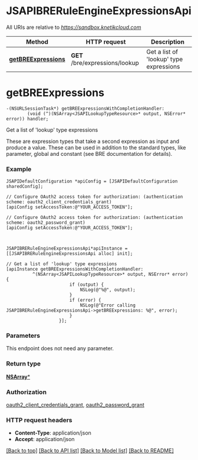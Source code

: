 # JSAPIBRERuleEngineExpressionsApi

All URIs are relative to *https://sandbox.knetikcloud.com*

Method | HTTP request | Description
------------- | ------------- | -------------
[**getBREExpressions**](JSAPIBRERuleEngineExpressionsApi.md#getbreexpressions) | **GET** /bre/expressions/lookup | Get a list of &#39;lookup&#39; type expressions


# **getBREExpressions**
```objc
-(NSURLSessionTask*) getBREExpressionsWithCompletionHandler: 
        (void (^)(NSArray<JSAPILookupTypeResource>* output, NSError* error)) handler;
```

Get a list of 'lookup' type expressions

These are expression types that take a second expression as input and produce a value. These can be used in addition to the standard types, like parameter, global and constant (see BRE documentation for details).

### Example 
```objc
JSAPIDefaultConfiguration *apiConfig = [JSAPIDefaultConfiguration sharedConfig];

// Configure OAuth2 access token for authorization: (authentication scheme: oauth2_client_credentials_grant)
[apiConfig setAccessToken:@"YOUR_ACCESS_TOKEN"];

// Configure OAuth2 access token for authorization: (authentication scheme: oauth2_password_grant)
[apiConfig setAccessToken:@"YOUR_ACCESS_TOKEN"];



JSAPIBRERuleEngineExpressionsApi*apiInstance = [[JSAPIBRERuleEngineExpressionsApi alloc] init];

// Get a list of 'lookup' type expressions
[apiInstance getBREExpressionsWithCompletionHandler: 
          ^(NSArray<JSAPILookupTypeResource>* output, NSError* error) {
                        if (output) {
                            NSLog(@"%@", output);
                        }
                        if (error) {
                            NSLog(@"Error calling JSAPIBRERuleEngineExpressionsApi->getBREExpressions: %@", error);
                        }
                    }];
```

### Parameters
This endpoint does not need any parameter.

### Return type

[**NSArray<JSAPILookupTypeResource>***](JSAPILookupTypeResource.md)

### Authorization

[oauth2_client_credentials_grant](../README.md#oauth2_client_credentials_grant), [oauth2_password_grant](../README.md#oauth2_password_grant)

### HTTP request headers

 - **Content-Type**: application/json
 - **Accept**: application/json

[[Back to top]](#) [[Back to API list]](../README.md#documentation-for-api-endpoints) [[Back to Model list]](../README.md#documentation-for-models) [[Back to README]](../README.md)

